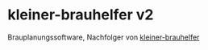 # kleiner-brauhelfer v2
Brauplanungssoftware, Nachfolger von [kleiner-brauhelfer](http://github.com/Gremmel/kleiner-brauhelfer)
